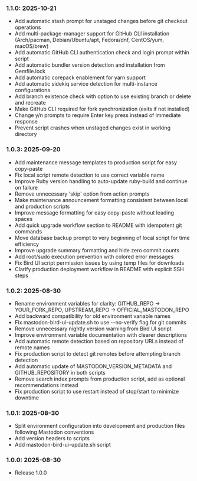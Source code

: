 ### 1.1.0: 2025-10-21

* Add automatic stash prompt for unstaged changes before git checkout operations
* Add multi-package-manager support for GitHub CLI installation (Arch/pacman, Debian/Ubuntu/apt, Fedora/dnf, CentOS/yum, macOS/brew)
* Add automatic GitHub CLI authentication check and login prompt within script
* Add automatic bundler version detection and installation from Gemfile.lock
* Add automatic corepack enablement for yarn support
* Add automatic sidekiq service detection for multi-instance configurations
* Add branch existence check with option to use existing branch or delete and recreate
* Make GitHub CLI required for fork synchronization (exits if not installed)
* Change y/n prompts to require Enter key press instead of immediate response
* Prevent script crashes when unstaged changes exist in working directory

### 1.0.3: 2025-09-20

* Add maintenance message templates to production script for easy copy-paste
* Fix local script remote detection to use correct variable name
* Improve Ruby version handling to auto-update ruby-build and continue on failure
* Remove unnecessary 'skip' option from action prompts
* Make maintenance announcement formatting consistent between local and production scripts
* Improve message formatting for easy copy-paste without leading spaces
* Add quick upgrade workflow section to README with idempotent git commands
* Move database backup prompt to very beginning of local script for time efficiency
* Improve upgrade summary formatting and hide zero commit counts
* Add root/sudo execution prevention with colored error messages
* Fix Bird UI script permission issues by using temp files for downloads
* Clarify production deployment workflow in README with explicit SSH steps

### 1.0.2: 2025-08-30

* Rename environment variables for clarity: GITHUB_REPO → YOUR_FORK_REPO, UPSTREAM_REPO → OFFICIAL_MASTODON_REPO
* Add backward compatibility for old environment variable names
* Fix mastodon-bird-ui-update.sh to use --no-verify flag for git commits
* Remove unnecessary nightly version warning from Bird UI script
* Improve environment variable documentation with clearer descriptions
* Add automatic remote detection based on repository URLs instead of remote names
* Fix production script to detect git remotes before attempting branch detection
* Add automatic update of MASTODON_VERSION_METADATA and GITHUB_REPOSITORY in both scripts
* Remove search index prompts from production script, add as optional recommendations instead
* Fix production script to use restart instead of stop/start to minimize downtime

### 1.0.1: 2025-08-30

* Split environment configuration into development and production files following Mastodon conventions
* Add version headers to scripts
* Add mastodon-bird-ui-update.sh script

### 1.0.0: 2025-08-30

* Release 1.0.0

